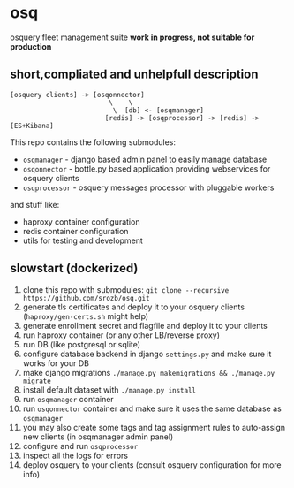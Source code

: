 # osq
osquery fleet management suite
**work in progress, not suitable for production**

## short,compliated and unhelpfull description

```
[osquery clients] -> [osqonnector]
                         \    \
                          \  [db] <- [osqmanager]
                        [redis] -> [osqprocessor] -> [redis] -> [ES+Kibana]
```

This repo contains the following submodules:
* `osqmanager` - django based admin panel to easily manage database
* `osqonnector` - bottle.py based application providing webservices for osquery clients
* `osqprocessor` - osquery messages processor with pluggable workers

and stuff like:
* haproxy container configuration
* redis container configuration
* utils for testing and development

## slowstart (dockerized)

1. clone this repo with submodules: `git clone --recursive https://github.com/srozb/osq.git`
2. generate tls certificates and deploy it to your osquery clients (`haproxy/gen-certs.sh` might help)
3. generate enrollment secret and flagfile and deploy it to your clients
4. run haproxy container (or any other LB/reverse proxy)
5. run DB (like postgresql or sqlite)
6. configure database backend in django `settings.py` and make sure it works for your DB
7. make django migrations `./manage.py makemigrations && ./manage.py migrate`
8. install default dataset with `./manage.py install`
9. run `osqmanager` container
9. run `osqonnector` container and make sure it uses the same database as `osqmanager`
10. you may also create some tags and tag assignment rules to auto-assign new clients (in osqmanager admin panel)
11. configure and run `osqprocessor`
12. inspect all the logs for errors
13. deploy osquery to your clients (consult osquery configuration for more info)
